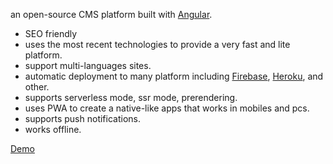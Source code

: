 an open-source CMS platform built with [Angular](https://angular.io/).

- SEO friendly
- uses the most recent technologies to provide a very fast and lite platform.
- support multi-languages sites.
- automatic deployment to many platform including [Firebase](firebase.google.com), [Heroku](heroku.com), and other.
- supports serverless mode, ssr mode, prerendering.
- uses PWA to create a native-like apps that works in mobiles and pcs.
- supports push notifications.
- works offline.

[Demo](https://www.almogtama3.com)
